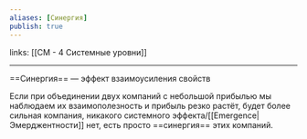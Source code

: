```yaml
---
aliases: [Синергия] 
publish: true
---
```

links: [[СМ - 4 Системные уровни]] 

---

==Синергия== — эффект взаимоусиления свойств

Если при объединении двух компаний с небольшой прибылью мы наблюдаем их взаимополезность и прибыль резко растёт, будет более сильная компания, никакого системного эффекта/[[Emergence|Эмерджентности]] нет, есть просто ==синергия== этих компаний.